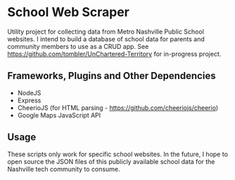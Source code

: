 # School Web Scraper

Utility project for collecting data from Metro Nashville Public School websites. I intend to build a database of school data for parents and community members to use as a CRUD app. See https://github.com/tombler/UnChartered-Territory for in-progress project.

## Frameworks, Plugins and Other Dependencies

* NodeJS
* Express
* CheerioJS (for HTML parsing - https://github.com/cheeriojs/cheerio)
* Google Maps JavaScript API

## Usage

These scripts only work for specific school websites. In the future, I hope to open source the JSON files of this publicly available school data for the Nashville tech community to consume. 
